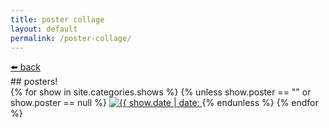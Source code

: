 ```yaml
---
title: poster collage
layout: default
permalink: /poster-collage/
---
```

<p class="help" style="margin-bottom: 0;"><a href="/tour/">⬅️ back</a>&nbsp;</p>
## posters!
<section id="collage">
{% for show in site.categories.shows %}
{% unless show.poster == "" or show.poster == null %}
<a href="/tour/#{{ show.date | date: "%m%-d%Y" }}">
<img src="{{ show.poster }}" alt="{{ show.date | date: "%m/%-d/%Y" }}, {{ show.location }}, {{ show.venue }}">
</a>
{% endunless %}
{% endfor %}
</section>
